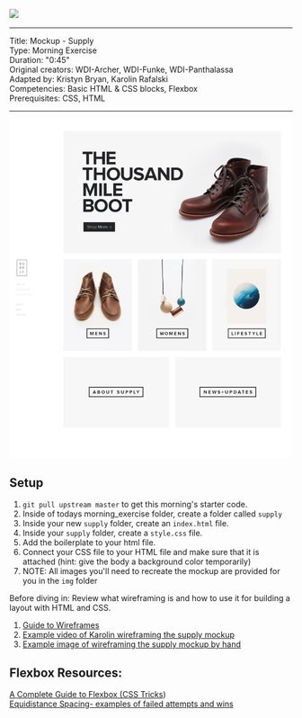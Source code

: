 ![](/ga_cog.png)

---
Title: Mockup - Supply<br>
Type: Morning Exercise <br>
Duration: "0:45"<br>
Original creators: WDI-Archer, WDI-Funke, WDI-Panthalassa<br>
Adapted by: Kristyn Bryan, Karolin Rafalski<br>      Competencies: Basic HTML & CSS blocks, Flexbox<br>
Prerequisites: CSS, HTML <br>

---

![](mockup.png)

## Setup
1. `git pull upstream master` to get this morning's starter code.<br>
2. Inside of todays morning_exercise folder, create a folder called `supply`<br>
3. Inside your new `supply` folder, create an `index.html` file.<br>
4. Inside your `supply` folder, create a `style.css` file.<br>
5. Add the boilerplate to your html file.<br>
6. Connect your CSS file to your HTML file and make sure that it is attached (hint: give the body a background color temporarily)<br>
7. NOTE: All images you'll need to recreate the mockup are provided for you in the `img` folder

Before diving in: Review what wireframing is and how to use it for building a layout with HTML and CSS.

1. [Guide to Wireframes](https://webdesign.tutsplus.com/articles/a-beginners-guide-to-wireframing--webdesign-7399)
2. [Example video of Karolin wireframing the supply mockup](https://youtu.be/fixtY24nzSg)
3. [Example image of wireframing the supply mockup by hand](https://imgur.com/N611F5d.png)


## Flexbox Resources:
[A Complete Guide to Flexbox (CSS Tricks](https://css-tricks.com/snippets/css/a-guide-to-flexbox/)) <br>
[Equidistance Spacing- examples of failed attempts and wins](https://css-tricks.com/equidistant-objects-with-css/)

